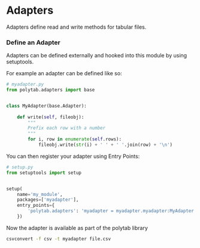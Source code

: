 # Adapters

Adapters define read and write methods for tabular files.


### Define an Adapter

Adapters can be defined externally and hooked into this module by using setuptools.

For example an adapter can be defined like so:

```python
# myadapter.py
from polytab.adapters import base


class MyAdapter(base.Adapter):
    
    def write(self, fileobj):
        """
        Prefix each row with a number
        """
        for i, row in enumerate(self.rows):
            fileobj.write(str(i) + ' ' + ' '.join(row) + '\n')

```

You can then register your adapter using Entry Points:

```python
# setup.py
from setuptools import setup


setup(
    name='my_module',
    packages=['myadapter'],
    entry_points={
        'polytab.adapters': 'myadapter = myadapter.myadapter:MyAdapter'
    })
```

Now the adapter is available as part of the polytab library
```bash
csvconvert -f csv -t myadapter file.csv
```
